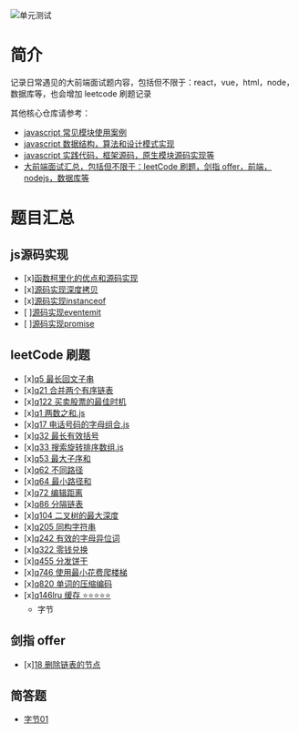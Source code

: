 ![单元测试](https://github.com/ddzyan/frontend-interview/workflows/Nodejs/badge.svg)

# 简介

记录日常遇见的大前端面试题内容，包括但不限于：react，vue，html，node，数据库等，也会增加 leetcode 刷题记录

其他核心仓库请参考：

* [javascript 常见模块使用案例](https://github.com/ddzyan/node-module-example)
* [javascript 数据结构，算法和设计模式实现](https://github.com/ddzyan/algorithmAndDataStructure)
* [javascript 实践代码，框架源码，原生模块源码实现等](https://github.com/ddzyan/node-project)
* [大前端面试汇总，包括但不限于：leetCode 刷题，剑指 offer，前端，nodejs，数据库等](https://github.com/ddzyan/node-project)

# 题目汇总

## js源码实现

- [x][函数柯里化的优点和源码实现](./js源码实现/函数柯里化.js)
- [x][源码实现深度拷贝](./js源码实现/深度拷贝.js)
- [x][源码实现instanceof](./js源码实现/instanceof.js)
- [ ][源码实现eventemit]()
- [ ][源码实现promise](./js源码实现/promise源码实现)

## leetCode 刷题

- [x][q5 最长回文子串](./leetCode/q5最长回文子串)
- [x][q21 合并两个有序链表](./leetCode/q21合并两个有序链表)
- [x][q122 买卖股票的最佳时机](./leetCode/q122买卖股票的最佳时机)
- [x][q1 两数之和.js](./leetCode/q1两数之和.js)
- [x][q17 电话号码的字母组合.js](./leetCode/q17电话号码的字母组合.js)
- [x][q32 最长有效括号](./leetCode/q32最长有效括号)
- [x][q33 搜索旋转排序数组.js](./leetCode/q33搜索旋转排序数组.js)
- [x][q53 最大子序和](./leetCode/q53最大子序和)
- [x][q62 不同路径](./leetCode/q62不同路径)
- [x][q64 最小路径和](./leetCode/q64最小路径和)
- [x][q72 编辑距离](./leetCode/q72编辑距离)
- [x][q86 分隔链表](./leetCode/q86分隔链表)
- [x][q104 二叉树的最大深度](./leetCode/q104二叉树的最大深度)
- [x][q205 同构字符串](./leetCode/q205同构字符串)
- [x][q242 有效的字母异位词](./leetCode/q242有效的字母异位词)
- [x][q322 零钱兑换](./leetCode/q322零钱兑换)
- [x][q455 分发饼干](./leetCode/q455分发饼干)
- [x][q746 使用最小花费爬楼梯](./leetCode/q746使用最小花费爬楼梯)
- [x][q820 单词的压缩编码](./leetCode/q820单词的压缩编码)
- [x][q146lru 缓存 ⭐️⭐️⭐️⭐️⭐️](./leetCode/q146LRU缓存)
  - 字节

## 剑指 offer

- [x][18 删除链表的节点](./leetCode/18删除链表的节点)

## 简答题
- [字节01](./简答题/字节01.md)